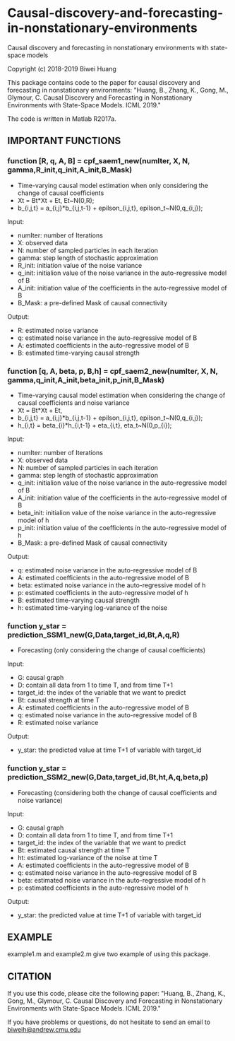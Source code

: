 # Causal-discovery-and-forecasting-in-nonstationary-environments
Causal discovery and forecasting in nonstationary environments with state-space models

Copyright (c) 
 2018-2019 Biwei Huang

This package contains code to the paper for causal discovery and forecasting in nonstationary environments:
"Huang, B., Zhang, K., Gong, M., Glymour, C. Causal Discovery and Forecasting in Nonstationary Environments with State-Space Models. ICML 2019."

The code is written in Matlab R2017a.


## IMPORTANT FUNCTIONS
### function [R, q, A, B] = cpf_saem1_new(numIter, X, N, gamma,R_init,q_init,A_init,B_Mask)

- Time-varying causal model estimation when only considering the change of causal coefficients
- Xt = Bt*Xt + Et, Et~N(0,R);
- b_{i,j,t} = a_{i,j}*b_{i,j,t-1} + epilson_{i,j,t}, epilson_t~N(0,q_{i,j});

 Input:
-  numIter: number of Iterations
-  X: observed data
-  N: number of sampled particles in each iteration
-  gamma: step length of stochastic approximation
-  R_init: initiation value of the noise variance
-  q_init: initialion value of the noise variance in the auto-regressive model of B
-  A_init: initiation value of the coefficients in the auto-regressive model of B
-  B_Mask: a pre-defined Mask of causal connectivity

Output:
-  R: estimated noise variance
-  q: estimated noise variance in the auto-regressive model of B
-  A: estimated coefficients in the auto-regressive model of B
-  B: estimated time-varying causal strength


### function [q, A, beta, p, B,h] = cpf_saem2_new(numIter, X, N, gamma,q_init,A_init,beta_init,p_init,B_Mask)

- Time-varying causal model estimation when considering the change of causal coefficients and noise variance
- Xt = Bt*Xt + Et,
- b_{i,j,t} = a_{i,j}*b_{i,j,t-1} + epilson_{i,j,t}, epilson_t~N(0,q_{i,j});
- h_{i,t} = beta_{i}*h_{i,t-1} + eta_{i,t}, eta_t~N(0,p_{i});

Input:
-  numIter: number of Iterations
-  X: observed data
-  N: number of sampled particles in each iteration
-  gamma: step length of stochastic approximation
-  q_init: initialion value of the noise variance in the auto-regressive model of B
-  A_init: initiation value of the coefficients in the auto-regressive model of B
-  beta_init: initialion value of the noise variance in the auto-regressive model of h
-  p_init: initiation value of the coefficients in the auto-regressive model of h
-  B_Mask: a pre-defined Mask of causal connectivity

Output:
-  q: estimated noise variance in the auto-regressive model of B
-  A: estimated coefficients in the auto-regressive model of B
-  beta: estimated noise variance in the auto-regressive model of h
-  p: estimated coefficients in the auto-regressive model of h
-  B: estimated time-varying causal strength
-  h: estimated time-varying log-variance of the noise


### function y_star = prediction_SSM1_new(G,Data,target_id,Bt,A,q,R)

- Forecasting (only considering the change of causal coefficients)

Input:
-  G: causal graph
-  D: contain all data from 1 to time T, and from time T+1
-  target_id: the index of the variable that we want to predict
-  Bt: causal strength at time T
-  A: estimated coefficients in the auto-regressive model of B
-  q: estimated noise variance in the auto-regressive model of B
-  R: estimated noise variance

Output:
-  y_star: the predicted value at time T+1 of variable with target_id


### function y_star = prediction_SSM2_new(G,Data,target_id,Bt,ht,A,q,beta,p)

- Forecasting (considering both the change of causal coefficients and noise variance)

Input:
-  G: causal graph
-  D: contain all data from 1 to time T, and from time T+1
-  target_id: the index of the variable that we want to predict
-  Bt: estimated causal strength at time T
-  ht: estimated log-variance of the noise at time T
-  A: estimated coefficients in the auto-regressive model of B
-  q: estimated noise variance in the auto-regressive model of B
-  beta: estimated noise variance in the auto-regressive model of h
-  p: estimated coefficients in the auto-regressive model of h

Output:
-  y_star: the predicted value at time T+1 of variable with target_id




## EXAMPLE
example1.m and example2.m give two example of using this package.



## CITATION
If you use this code, please cite the following paper:
"Huang, B., Zhang, K., Gong, M., Glymour, C. Causal Discovery and Forecasting in Nonstationary Environments with State-Space Models. ICML 2019."



If you have problems or questions, do not hesitate to send an email to biweih@andrew.cmu.edu
